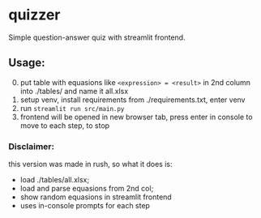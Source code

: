 # quizzer

Simple question-answer quiz with streamlit frontend.

## Usage:

0. put table with equasions like `<expression> = <result>` in 2nd column into ./tables/ and name it all.xlsx
1. setup venv, install requirements from ./requirements.txt, enter venv
2. run `streamlit run src/main.py`
3. frontend will be opened in new browser tab, press enter in console to move to each step, <Ctrl-C> to stop

### Disclaimer: 

this version was made in rush, so what it does is:
- load ./tables/all.xlsx;
- load and parse equasions from 2nd col;
- show random equasions in streamlit frontend
- uses in-console prompts for each step
